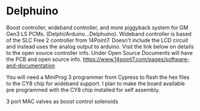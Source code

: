 # Delphuino
Boost controller, wideband controller, and more piggyback system for GM Gen3 LS PCMs. (Delphi/Arduino...Delphuino).
Wideband controller is based of the SLC Free 2 controller from 14Point7. Doesn't include the LCD circuit and instead uses the analog output to arduino.
Visit the link below on details to the open source controller info. Under Open Source Documents will have the PCB and open source info.
https://www.14point7.com/pages/software-and-documentation

You will need a MiniProg 3 programmer from Cypress to flash the hex files to the CY8 chip for wideband support.
I plan to make the board available pre programmed with the CY8 chip installed for self assembly. 

3 port MAC valves as boost control solenoids
